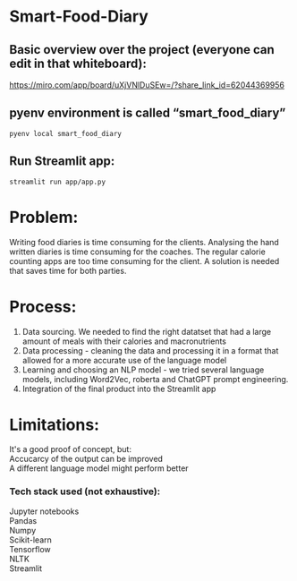 # Smart-Food-Diary

## Basic overview over the project (everyone can edit in that whiteboard):
https://miro.com/app/board/uXjVNlDuSEw=/?share_link_id=62044369956

## pyenv environment is called “smart_food_diary”
``pyenv local smart_food_diary``

## Run Streamlit app:
``streamlit run app/app.py``


# Problem:
Writing food diaries is time consuming for the clients. Analysing the hand written diaries is time consuming for the coaches. The regular calorie counting apps are too time consuming for the client. A solution is needed that saves time for both parties. 

# Process:
1. Data sourcing. We needed to find the right datatset that had a large amount of meals with their calories and macronutrients
2. Data processing - cleaning the data and processing it in a format that allowed for a more accurate use of the language model
3. Learning and choosing an NLP model - we tried several language models, including Word2Vec, roberta and ChatGPT prompt engineering.
5. Integration of the final product into the Streamlit app

# Limitations:
It's a good proof of concept, but:\
Accucarcy of the output can be improved\
A different language model might perform better


### Tech stack used (not exhaustive):
Jupyter notebooks\
Pandas\
Numpy\
Scikit-learn\
Tensorflow\
NLTK\
Streamlit
